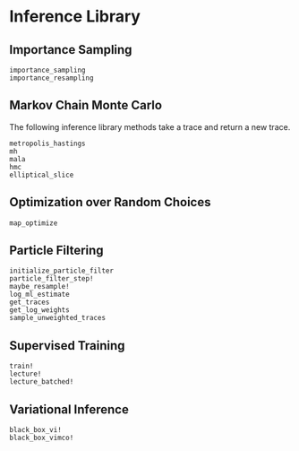 # Inference Library

## Importance Sampling
```@docs
importance_sampling
importance_resampling
```

## Markov Chain Monte Carlo
The following inference library methods take a trace and return a new trace.
```@docs
metropolis_hastings
mh
mala
hmc
elliptical_slice
```

## Optimization over Random Choices
```@docs
map_optimize
```

## Particle Filtering
```@docs
initialize_particle_filter
particle_filter_step!
maybe_resample!
log_ml_estimate
get_traces
get_log_weights
sample_unweighted_traces
```

## Supervised Training
```@docs
train!
lecture!
lecture_batched!
```

## Variational Inference
```@docs
black_box_vi!
black_box_vimco!
```
